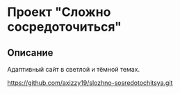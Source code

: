 # Проект "Сложно сосредоточиться"

## Описание

Адаптивный сайт в светлой и тёмной темах.

https://github.com/axizzy19/slozhno-sosredotochitsya.git
